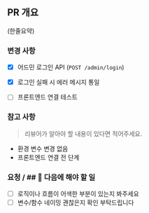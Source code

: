 ##  PR 개요

(한줄요약)


###  변경 사항

- [x] 어드민 로그인 API (`POST /admin/login`)
- [x] 로그인 실패 시 에러 메시지 통일
- [ ] 프론트엔드 연결 테스트


###  참고 사항

> 리뷰어가 알아야 할 내용이 있다면 적어주세요.

- 환경 변수 변경 없음
- 프론트엔드 연결 전 단계

### 요청 / ## 🚀 다음에 해야 할 일

- [ ] 로직이나 흐름이 어색한 부분이 있는지 봐주세요
- [ ] 변수/함수 네이밍 괜찮은지 확인 부탁드립니다